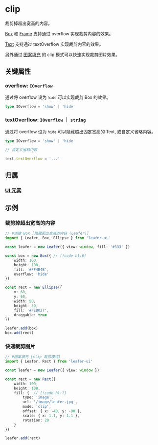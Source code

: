<script setup>
import Case from '/component/Case.vue'
</script>

# clip

裁剪掉超出宽高的内容。

[Box](../display/Box.md) 和 [Frame](../display/Frame.md) 支持通过 overflow 实现裁剪内容的效果。

[Text](../display/Text.md) 支持通过 textOverflow 实现裁剪内容的效果。

另外通过 [图案填充](/reference/UI/paint/image.md#clip-裁剪模式属性) 的 clip 模式可以快速实现裁剪图片效果。

## 关键属性

### overflow: `IOverflow`

通过将 overflow 设为 `hide` 可以实现裁剪 Box 的效果。

```ts
type IOverflow = 'show' | 'hide'
```

### textOverflow: `IOverflow` ｜ `string`

通过将 overflow 设为 `hide` 可以隐藏超出固定宽高的 Text, 或自定义省略内容。

```ts
type IOverflow = 'show' | 'hide'

// 自定义省略内容

text.textOverflow = '...'
```

## 归属

### [UI 元素](/reference/display/UI.md)

## 示例

<case name="Box" index=1 editor=false></case>

### 裁剪掉超出宽高的内容

```ts
// #创建 Box [隐藏超出宽高的内容 (Leafer)]
import { Leafer, Box, Ellipse } from 'leafer-ui'

const leafer = new Leafer({ view: window, fill: '#333' })

const box = new Box({ // [!code hl:6]
    width: 100,
    height: 100,
    fill: '#FF4B4B',
    overflow: 'hide'
})

const rect = new Ellipse({
    x: 60,
    y: 60,
    width: 50,
    height: 50,
    fill: '#FEB027',
    draggable: true
})

leafer.add(box)
box.add(rect)
```

<case name="ImageFill" index=4 editor=false></case>

### 快速裁剪图片

```ts
// #图案填充 [clip 裁剪模式]
import { Leafer, Rect } from 'leafer-ui'

const leafer = new Leafer({ view: window })

const rect = new Rect({
    width: 100,
    height: 100,
    fill: {  // [!code hl:7]
        type: 'image',
        url: '/image/leafer.jpg',
        mode: 'clip',
        offset: { x: -40, y: -90 },
        scale: { x: 1.1, y: 1.1 },
        rotation: 20
    }
})

leafer.add(rect)
```
